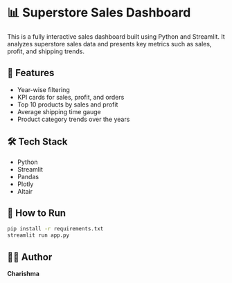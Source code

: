 # 📊 Superstore Sales Dashboard

This is a fully interactive sales dashboard built using Python and Streamlit. It analyzes superstore sales data and presents key metrics such as sales, profit, and shipping trends.

## 🔧 Features

- Year-wise filtering
- KPI cards for sales, profit, and orders
- Top 10 products by sales and profit
- Average shipping time gauge
- Product category trends over the years

## 🛠 Tech Stack

- Python
- Streamlit
- Pandas
- Plotly
- Altair

## 📁 How to Run

```bash
pip install -r requirements.txt
streamlit run app.py
```

## 👩‍💻 Author

**Charishma**
